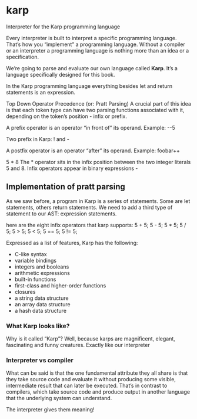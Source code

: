 # karp

Interpreter for the Karp programming language

Every interpreter is built to interpret a specific programming language. That’s how you “implement” a programming language. Without a compiler or an interpreter a programming language
is nothing more than an idea or a specification.

We’re going to parse and evaluate our own language called **Karp**. It’s a language specifically
designed for this book.

In the Karp programming language everything besides let and return statements is an expression.

Top Down Operator Precedence (or: Pratt Parsing)
A crucial part of this idea is that each token type can have two parsing functions associated with it, depending
on the token’s position - infix or prefix.

A prefix operator is an operator “in front of” its operand. Example:
--5

Two prefix in Karp:  ! and -

A postfix operator is an operator “after” its operand. Example:
foobar++
 
5 * 8
The * operator sits in the infix position between the two integer literals 5 and 8. Infix operators
appear in binary expressions -

## Implementation of pratt parsing
As we saw before, a program in Karp is a series of statements. Some are let statements, others return statements.
We need to add a third type of statement to our AST: expression statements.


here are the eight infix operators that karp supports:
5 + 5;
5 - 5;
5 * 5;
5 / 5;
5 > 5;
5 < 5;
5 == 5;
5 != 5;

Expressed as a list of features, Karp has the following:
* C-like syntax
* variable bindings
* integers and booleans
* arithmetic expressions
* built-in functions
* first-class and higher-order functions
* closures
* a string data structure
* an array data structure
* a hash data structure

### What Karp looks like?
Why is it called “Karp”? Well, because karps are magnificent, elegant,
fascinating and funny creatures. Exactly like our interpreter

### Interpreter vs compiler

What can be said is that the one fundamental attribute they all share is that they
take source code and evaluate it without producing some visible, intermediate result that can
later be executed. That’s in contrast to compilers, which take source code and produce output
in another language that the underlying system can understand.

 The interpreter gives them meaning!
